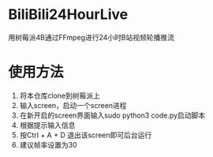 # BiliBili24HourLive
用树莓派4B通过FFmpeg进行24小时B站视频轮播推流

# 使用方法
1. 将本仓库clone到树莓派上
2. 输入screen，启动一个screen进程
3. 在新开启的screen界面输入sudo python3 code.py启动脚本
4. 根据提示输入信息
5. 按Ctrl + A + D 退出该screen即可后台运行
6. 建议帧率设置为30
